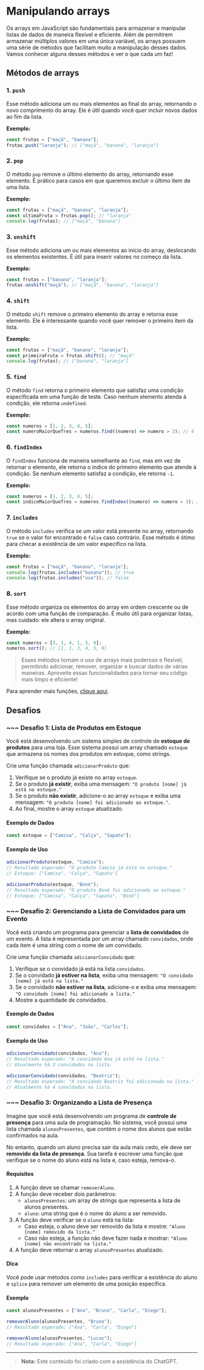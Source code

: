 # Manipulando arrays

Os arrays em JavaScript são fundamentais para armazenar e manipular listas de dados de maneira flexível e eficiente. Além de permitirem armazenar múltiplos valores em uma única variável, os arrays possuem uma série de métodos que facilitam muito a manipulação desses dados. Vamos conhecer alguns desses métodos e ver o que cada um faz!

## Métodos de arrays

### 1. **`push`**

Esse método adiciona um ou mais elementos ao final do array, retornando o novo comprimento do array. Ele é útil quando você quer incluir novos dados ao fim da lista.

**Exemplo:**

```javascript
const frutas = ["maçã", "banana"];
frutas.push("laranja"); // ["maçã", "banana", "laranja"]
```

### 2. **`pop`**

O método `pop` remove o último elemento do array, retornando esse elemento. É prático para casos em que queremos excluir o último item de uma lista.

**Exemplo:**

```javascript
const frutas = ["maçã", "banana", "laranja"];
const ultimaFruta = frutas.pop(); // "laranja"
console.log(frutas); // ["maçã", "banana"]
```

### 3. **`unshift`**

Esse método adiciona um ou mais elementos ao início do array, deslocando os elementos existentes. É útil para inserir valores no começo da lista.

**Exemplo:**

```javascript
const frutas = ["banana", "laranja"];
frutas.unshift("maçã"); // ["maçã", "banana", "laranja"]
```

### 4. **`shift`**

O método `shift` remove o primeiro elemento do array e retorna esse elemento. Ele é interessante quando você quer remover o primeiro item da lista.

**Exemplo:**

```javascript
const frutas = ["maçã", "banana", "laranja"];
const primeiraFruta = frutas.shift(); // "maçã"
console.log(frutas); // ["banana", "laranja"]
```

### 5. **`find`**

O método `find` retorna o primeiro elemento que satisfaz uma condição especificada em uma função de teste. Caso nenhum elemento atenda à condição, ele retorna `undefined`.

**Exemplo:**

```javascript
const numeros = [1, 2, 3, 4, 5];
const numeroMaiorQueTres = numeros.find((numero) => numero > 3); // 4
```

### 6. **`findIndex`**

O `findIndex` funciona de maneira semelhante ao `find`, mas em vez de retornar o elemento, ele retorna o índice do primeiro elemento que atende à condição. Se nenhum elemento satisfaz a condição, ele retorna `-1`.

**Exemplo:**

```javascript
const numeros = [1, 2, 3, 4, 5];
const indiceMaiorQueTres = numeros.findIndex((numero) => numero > 3); // 3
```

### 7. **`includes`**

O método `includes` verifica se um valor está presente no array, retornando `true` se o valor for encontrado e `false` caso contrário. Esse método é ótimo para checar a existência de um valor específico na lista.

**Exemplo:**

```javascript
const frutas = ["maçã", "banana", "laranja"];
console.log(frutas.includes("banana")); // true
console.log(frutas.includes("uva")); // false
```

### 8. **`sort`**

Esse método organiza os elementos do array em ordem crescente ou de acordo com uma função de comparação. É muito útil para organizar listas, mas cuidado: ele altera o array original.

**Exemplo:**

```javascript
const numeros = [3, 1, 4, 1, 5, 9];
numeros.sort(); // [1, 1, 3, 4, 5, 9]
```

> Esses métodos tornam o uso de arrays mais poderoso e flexível, permitindo adicionar, remover, organizar e buscar dados de várias maneiras. Aproveite essas funcionalidades para tornar seu código mais limpo e eficiente!

Para aprender mais funções, [clique aqui](https://developer.mozilla.org/pt-BR/docs/Web/JavaScript/Reference/Global_Objects/Array).

## Desafios

### ~~~ Desafio 1: Lista de Produtos em Estoque

Você está desenvolvendo um sistema simples de controle de **estoque de produtos** para uma loja. Esse sistema possui um array chamado `estoque` que armazena os nomes dos produtos em estoque, como strings.

Crie uma função chamada `adicionarProduto` que:

1. Verifique se o produto já existe no array `estoque`.
2. Se o produto **já existir**, exiba uma mensagem: `"O produto [nome] já está no estoque."`
3. Se o produto **não existir**, adicione-o ao array `estoque` e exiba uma mensagem: `"O produto [nome] foi adicionado ao estoque."`.
4. Ao final, mostre o array `estoque` atualizado.

#### Exemplo de Dados

```javascript
const estoque = ["Camisa", "Calça", "Sapato"];
```

#### Exemplo de Uso

```javascript
adicionarProduto(estoque, "Camisa");
// Resultado esperado: "O produto Camisa já está no estoque."
// Estoque: ["Camisa", "Calça", "Sapato"]

adicionarProduto(estoque, "Boné");
// Resultado esperado: "O produto Boné foi adicionado ao estoque."
// Estoque: ["Camisa", "Calça", "Sapato", "Boné"]
```

### ~~~ Desafio 2: Gerenciando a Lista de Convidados para um Evento

Você está criando um programa para gerenciar a **lista de convidados** de um evento. A lista é representada por um array chamado `convidados`, onde cada item é uma string com o nome de um convidado.

Crie uma função chamada `adicionarConvidado` que:

1. Verifique se o convidado já está na lista `convidados`.
2. Se o convidado **já estiver na lista**, exiba uma mensagem: `"O convidado [nome] já está na lista."`
3. Se o convidado **não estiver na lista**, adicione-o e exiba uma mensagem: `"O convidado [nome] foi adicionado a lista."`
4. Mostre a quantidade de convidados.

#### Exemplo de Dados

```javascript
const convidados = ["Ana", "João", "Carlos"];
```

#### Exemplo de Uso

```javascript
adicionarConvidado(convidados, "Ana");
// Resultado esperado: "A convidada Ana já está na lista."
// Atualmente há 3 convidados na lista.

adicionarConvidado(convidados, "Beatriz");
// Resultado esperado: "A convidada Beatriz foi adicionada na lista."
// Atualmente há 4 convidados na lista.
```

### ~~~ Desafio 3: Organizando a Lista de Presença

Imagine que você está desenvolvendo um programa de **controle de presença** para uma aula de programação. No sistema, você possui uma lista chamada `alunosPresentes`, que contém o nome dos alunos que estão confirmados na aula.

No entanto, quando um aluno precisa sair da aula mais cedo, ele deve ser **removido da lista de presença**. Sua tarefa é escrever uma função que verifique se o nome do aluno está na lista e, caso esteja, remova-o.

#### Requisitos

1. A função deve se chamar `removerAluno`.
2. A função deve receber dois parâmetros:
   - `alunosPresentes`: um array de strings que representa a lista de alunos presentes.
   - `aluno`: uma string que é o nome do aluno a ser removido.
3. A função deve verificar se o `aluno` está na lista:
   - Caso esteja, o aluno deve ser removido da lista e mostre: `"Aluno [nome] removido da lista."`
   - Caso não esteja, a função não deve fazer nada e mostrar: `"Aluno [nome] não encontrado na lista."`
4. A função deve retornar o array `alunosPresentes` atualizado.

#### Dica

Você pode usar métodos como `includes` para verificar a existência do aluno e `splice` para remover um elemento de uma posição específica.

#### Exemplo

```javascript
const alunosPresentes = ["Ana", "Bruno", "Carla", "Diego"];

removerAluno(alunosPresentes, "Bruno");
// Resultado esperado: ["Ana", "Carla", "Diego"]

removerAluno(alunosPresentes, "Lucas");
// Resultado esperado: ["Ana", "Carla", "Diego"]
```

---

> **Nota:** Este conteúdo foi criado com a assistência do ChatGPT.
